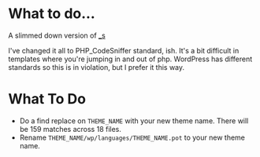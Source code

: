 # What to do…

A slimmed down version of [_s](http://underscores.me/)

I've changed it all to PHP_CodeSniffer standard, ish. It's a bit difficult in
templates where you're jumping in and out of php. WordPress has different standards so this is in violation, but I prefer it this way.

# What To Do
* Do a find replace on `THEME_NAME` with your new theme name. There will be 159
matches across 18 files.
* Rename `THEME_NAME/wp/languages/THEME_NAME.pot` to your new theme name.
